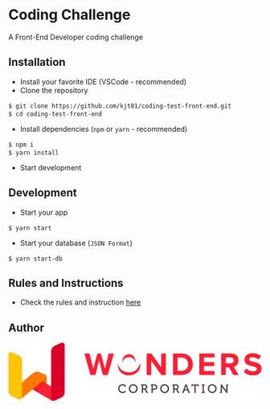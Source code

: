 # Coding Challenge
A Front-End Developer coding challenge

## Installation
- Install your favorite IDE (VSCode - recommended)
-  Clone the repository
```git
$ git clone https://github.com/kjt01/coding-test-front-end.git
$ cd coding-test-front-end
```
- Install dependencies (`npm` or `yarn` - recommended)
```git
$ npm i
$ yarn install
```
- Start development

## Development
- Start your app
```git
$ yarn start
```
- Start your database (`JSON Format`)
```git
$ yarn start-db
```

## Rules and Instructions
- Check the rules and instruction [here](/RULESandINSTRUCTIONS.md)

## Author
![Wonders Corporation](./src/assets/images/wonders-logo.png)